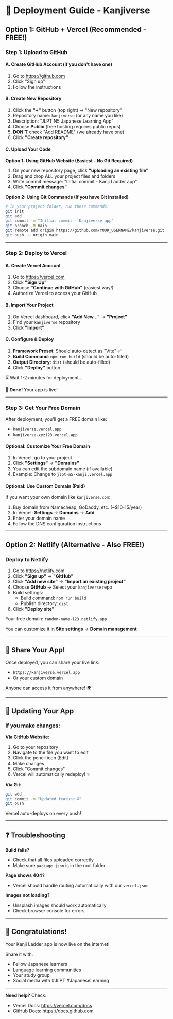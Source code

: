 # 🚀 Deployment Guide - Kanjiverse

## Option 1: GitHub + Vercel (Recommended - FREE!)

### Step 1: Upload to GitHub

#### A. Create GitHub Account (if you don't have one)
1. Go to https://github.com
2. Click "Sign up"
3. Follow the instructions

#### B. Create New Repository
1. Click the **"+"** button (top right) → "New repository"
2. Repository name: `kanjiverse` (or any name you like)
3. Description: "JLPT N5 Japanese Learning App"
4. Choose **Public** (free hosting requires public repos)
5. **DON'T** check "Add README" (we already have one)
6. Click **"Create repository"**

#### C. Upload Your Code

**Option 1: Using GitHub Website (Easiest - No Git Required)**
1. On your new repository page, click **"uploading an existing file"**
2. Drag and drop ALL your project files and folders
3. Write commit message: "Initial commit - Kanji Ladder app"
4. Click **"Commit changes"**

**Option 2: Using Git Commands (If you have Git installed)**
```bash
# In your project folder, run these commands:
git init
git add .
git commit -m "Initial commit - Kanjiverse app"
git branch -M main
git remote add origin https://github.com/YOUR_USERNAME/kanjiverse.git
git push -u origin main
```

---

### Step 2: Deploy to Vercel

#### A. Create Vercel Account
1. Go to https://vercel.com
2. Click **"Sign Up"**
3. Choose **"Continue with GitHub"** (easiest way!)
4. Authorize Vercel to access your GitHub

#### B. Import Your Project
1. On Vercel dashboard, click **"Add New..."** → **"Project"**
2. Find your `kanjiverse` repository
3. Click **"Import"**

#### C. Configure & Deploy
1. **Framework Preset**: Should auto-detect as "Vite" ✅
2. **Build Command**: `npm run build` (should be auto-filled)
3. **Output Directory**: `dist` (should be auto-filled)
4. Click **"Deploy"** button

⏳ Wait 1-2 minutes for deployment...

🎉 **Done!** Your app is live!

---

### Step 3: Get Your Free Domain

After deployment, you'll get a FREE domain like:
- `kanjiverse.vercel.app`
- `kanjiverse-xyz123.vercel.app`

#### Optional: Customize Your Free Domain
1. In Vercel, go to your project
2. Click **"Settings"** → **"Domains"**
3. You can edit the subdomain name (if available)
4. Example: Change to `jlpt-n5-kanji.vercel.app`

#### Optional: Use Custom Domain (Paid)
If you want your own domain like `kanjiverse.com`:
1. Buy domain from Namecheap, GoDaddy, etc. (~$10-15/year)
2. In Vercel: **Settings** → **Domains** → **Add**
3. Enter your domain name
4. Follow the DNS configuration instructions

---

## Option 2: Netlify (Alternative - Also FREE!)

### Deploy to Netlify

1. Go to https://netlify.com
2. Click **"Sign up"** → **"GitHub"**
3. Click **"Add new site"** → **"Import an existing project"**
4. Choose **GitHub** → Select your `kanjiverse` repo
5. Build settings:
   - Build command: `npm run build`
   - Publish directory: `dist`
6. Click **"Deploy site"**

Your free domain: `random-name-123.netlify.app`

You can customize it in **Site settings** → **Domain management**

---

## 📱 Share Your App!

Once deployed, you can share your live link:
- `https://kanjiverse.vercel.app`
- Or your custom domain

Anyone can access it from anywhere! 🌍

---

## 🔧 Updating Your App

### If you make changes:

**Via GitHub Website:**
1. Go to your repository
2. Navigate to the file you want to edit
3. Click the pencil icon (Edit)
4. Make changes
5. Click "Commit changes"
6. Vercel will automatically redeploy! ✨

**Via Git:**
```bash
git add .
git commit -m "Updated feature X"
git push
```
Vercel auto-deploys on every push!

---

## ❓ Troubleshooting

**Build fails?**
- Check that all files uploaded correctly
- Make sure `package.json` is in the root folder

**Page shows 404?**
- Vercel should handle routing automatically with our `vercel.json`

**Images not loading?**
- Unsplash images should work automatically
- Check browser console for errors

---

## 🎉 Congratulations!

Your Kanji Ladder app is now live on the internet!

Share it with:
- Fellow Japanese learners
- Language learning communities
- Your study group
- Social media with #JLPT #JapaneseLearning

---

**Need help?** Check:
- Vercel Docs: https://vercel.com/docs
- GitHub Docs: https://docs.github.com
